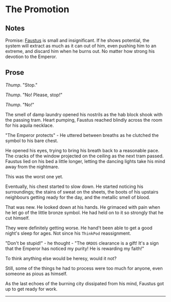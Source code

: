 The Promotion
=============

Notes
-----

Promise: [Faustus](../people/operator_faustus.md) is small and insignificant. If he shows potential, the system will extract as much as it can out of him, even pushing him to an extreme, and discard him when he burns out. No matter how strong his devotion to the Emperor.

Prose
-----

_Thump_. "Stop."

_Thump_. "No! Please, stop!"

_Thump_. "No!"
 
The smell of damp laundry opened his nostrils as the hab block shook with the passing tram.
Heart pumping, Faustus reached blindly across the room for his aquila necklace.

"The Emperor protects" - He uttered between breaths as he clutched the symbol to his bare chest.
    
He opened his eyes, trying to bring his breath back to a reasonable pace. The cracks of the window projected on the ceiling as the next tram passed. Faustus lied on his bed a little longer, letting the dancing lights take his mind away from the nightmare.

This was the worst one yet.

Eventually, his chest started to slow down. He started noticing his surroundings; the stains of sweat on the sheets, the boots of his upstairs neighbours getting ready for the day, and the metallic smell of blood.

That was new. He looked down at his hands. He grimaced with pain when he let go of the little bronze symbol. He had held on to it so strongly that he cut himself.

They were definitely getting worse. He hand't been able to get a good night's sleep for ages. Not since his `ThinkPod` reassignment.

"Don't be stupid!" - he thought - "The `ORDOS` clearance is a gift! It's a sign that the Emperor has noticed my purity! He is rewarding my faith!"
    
To think anything else would be heresy, would it not?

Still, some of the things he had to process were too much for anyone, even someone as pious as himself.

As the last echoes of the burning city dissipated from his mind, Faustus got up to get ready for work.

---

